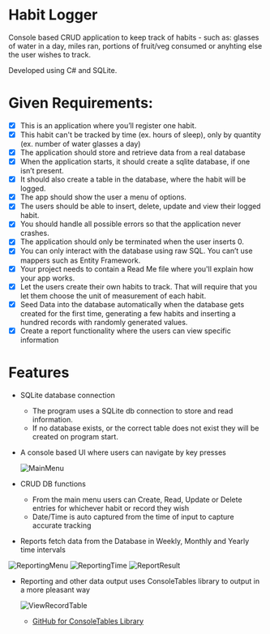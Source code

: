 # Habit Logger
Console based CRUD application to keep track of habits - such as: glasses of water in a day, miles ran, portions of fruit/veg consumed or anyhting else the user wishes to track.

Developed using C# and SQLite.


# Given Requirements:
- [x] This is an application where you’ll register one habit.
- [x] This habit can't be tracked by time (ex. hours of sleep), only by quantity (ex. number of water glasses a day)
- [x] The application should store and retrieve data from a real database
- [x] When the application starts, it should create a sqlite database, if one isn’t present.
- [x]  It should also create a table in the database, where the habit will be logged.
- [x] The app should show the user a menu of options.
- [x]  The users should be able to insert, delete, update and view their logged habit.
- [x] You should handle all possible errors so that the application never crashes.
- [x] The application should only be terminated when the user inserts 0.
- [x] You can only interact with the database using raw SQL. You can’t use mappers such as Entity Framework.
- [x]  Your project needs to contain a Read Me file where you'll explain how your app works.
- [x]  Let the users create their own habits to track. That will require that you let them choose the unit of measurement of each habit.
- [x]  Seed Data into the database automatically when the database gets created for the first time, generating a few habits and inserting a hundred records with randomly generated values.
- [x]  Create a report functionality where the users can view specific information

# Features

* SQLite database connection

	- The program uses a SQLite db connection to store and read information. 
	- If no database exists, or the correct table does not exist they will be created on program start.

* A console based UI where users can navigate by key presses
 
 	![MainMenu](https://i.imgur.com/ZNhVz29.png)

* CRUD DB functions

	- From the main menu users can Create, Read, Update or Delete entries for whichever habit or record they wish
  - Date/Time is auto captured from the time of input to capture accurate tracking

* Reports fetch data from the Database in Weekly, Monthly and Yearly time intervals

![ReportingMenu](https://i.imgur.com/9R7qRs0.png)
![ReportingTime](https://i.imgur.com/7ide4LY.png)
![ReportResult](https://i.imgur.com/15XyBSE.png)

* Reporting and other data output uses ConsoleTables library to output in a more pleasant way

	![ViewRecordTable](https://i.imgur.com/FnzzcUX.png)

	- [GitHub for ConsoleTables Library](https://github.com/khalidabuhakmeh/ConsoleTables)
